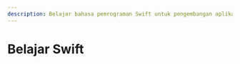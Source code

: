 ```yaml
---
description: Belajar bahasa pemrograman Swift untuk pengembangan aplikasi iOS
---
```


# Belajar Swift

